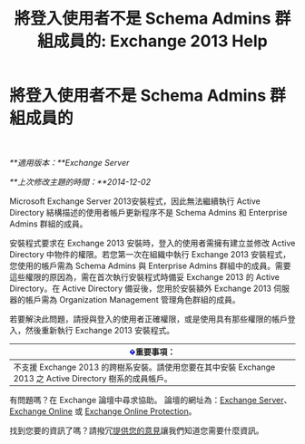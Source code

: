 ﻿---
title: '將登入使用者不是 Schema Admins 群組成員的: Exchange 2013 Help'
TOCTitle: 將登入使用者不是 Schema Admins 群組成員的
ms:assetid: a4a3f293-afb9-4c00-aa07-c438238b6a98
ms:mtpsurl: https://technet.microsoft.com/zh-tw/library/ms.exch.setupreadiness.schemaupdaterequired(v=EXCHG.150)
ms:contentKeyID: 50473919
ms.date: 05/21/2018
mtps_version: v=EXCHG.150
ms.translationtype: MT
---

# 將登入使用者不是 Schema Admins 群組成員的

 

_**適用版本：**Exchange Server_

_**上次修改主題的時間：**2014-12-02_

Microsoft Exchange Server 2013安裝程式，因此無法繼續執行 Active Directory 結構描述的使用者帳戶更新程序不是 Schema Admins 和 Enterprise Admins 群組的成員。

安裝程式要求在 Exchange 2013 安裝時，登入的使用者需擁有建立並修改 Active Directory 中物件的權限。若您第一次在組織中執行 Exchange 2013 安裝程式，您使用的帳戶需為 Schema Admins 與 Enterprise Admins 群組中的成員。需要這些權限的原因為，需在首次執行安裝程式時備妥 Exchange 2013 的 Active Directory。在 Active Directory 備妥後，您用於安裝額外 Exchange 2013 伺服器的帳戶需為 Organization Management 管理角色群組的成員。

若要解決此問題，請授與登入的使用者正確權限，或是使用具有那些權限的帳戶登入，然後重新執行 Exchange 2013 安裝程式。

<table>
<thead>
<tr class="header">
<th><img src="images/Bb124558.important(EXCHG.150).gif" title="重要事項" alt="重要事項" />重要事項：</th>
</tr>
</thead>
<tbody>
<tr class="odd">
<td>不支援 Exchange 2013 的跨樹系安裝。請使用您要在其中安裝 Exchange 2013 之 Active Directory 樹系的成員帳戶。</td>
</tr>
</tbody>
</table>


有問題嗎？在 Exchange 論壇中尋求協助。 論壇的網址為：[Exchange Server](https://go.microsoft.com/fwlink/p/?linkid=60612)、 [Exchange Online](https://go.microsoft.com/fwlink/p/?linkid=267542) 或 [Exchange Online Protection](https://go.microsoft.com/fwlink/p/?linkid=285351)。

找到您要的資訊了嗎？請撥冗[提供您的意見](mailto:exsetuphelpfeedback@microsoft.com?subject=exchange%202013%20setup%20help%20feedbac)讓我們知道您需要什麼資訊。


